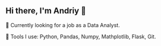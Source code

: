 ## Hi there, I'm Andriy 👋

🧠 Currently looking for a job as a Data Analyst. 

🧰 Tools I use: Python, Pandas, Numpy, Mathplotlib, Flask, Git.
<!--
**vslnk1/vslnk1** is a ✨ _special_ ✨ repository because its `README.md` (this file) appears on your GitHub profile.

Here are some ideas to get you started:

- 🔭 I’m currently working on ...
- 🌱 I’m currently learning ...
- 👯 I’m looking to collaborate on ...
- 🤔 I’m looking for help with ...
- 💬 Ask me about ...
- 📫 How to reach me: ...
- 😄 Pronouns: ...
- ⚡ Fun fact: ...
-->
